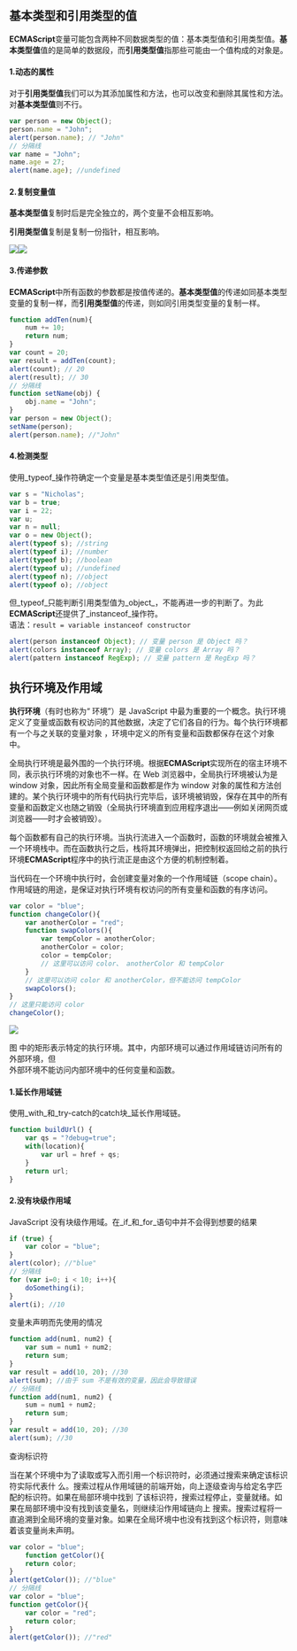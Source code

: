 ## 基本类型和引用类型的值

**ECMAScript**变量可能包含两种不同数据类型的值：基本类型值和引用类型值。**基本类型值**值的是简单的数据段，而**引用类型值**指那些可能由一个值构成的对象是。

#### 1.动态的属性

对于**引用类型值**我们可以为其添加属性和方法，也可以改变和删除其属性和方法。对**基本类型值**则不行。

```js
var person = new Object();
person.name = "John";
alert(person.name); // "John"
// 分隔线
var name = "John";
name.age = 27;
alert(name.age); //undefined
```

#### 2.复制变量值

**基本类型值**复制时后是完全独立的，两个变量不会相互影响。

**引用类型值**复制是复制一份指针，相互影响。

![](/assets/深度截图_选择区域_20171129210712.png)![](/assets/深度截图_选择区域_20171129210745.png)

#### 3.传递参数

**ECMAScript**中所有函数的参数都是按值传递的。**基本类型值**的传递如同基本类型变量的复制一样，而**引用类型值**的传递，则如同引用类型变量的复制一样。

```js
function addTen(num){
    num += 10;
    return num;
}
var count = 20;
var result = addTen(count);
alert(count); // 20
alert(result); // 30
// 分隔线
function setName(obj) {
    obj.name = "John";
}
var person = new Object();
setName(person);
alert(person.name); //"John"
```

#### 4.检测类型

使用_typeof_操作符确定一个变量是基本类型值还是引用类型值。

```js
var s = "Nicholas";
var b = true;
var i = 22;
var u;
var n = null;
var o = new Object();
alert(typeof s); //string
alert(typeof i); //number
alert(typeof b); //boolean
alert(typeof u); //undefined
alert(typeof n); //object
alert(typeof o); //object
```

但_typeof_只能判断引用类型值为_object_，不能再进一步的判断了。为此**ECMAScript**还提供了_instanceof_操作符。  
语法：`result = variable instanceof constructor`

```js
alert(person instanceof Object); // 变量 person 是 Object 吗？
alert(colors instanceof Array); // 变量 colors 是 Array 吗？
alert(pattern instanceof RegExp); // 变量 pattern 是 RegExp 吗？
```

## 执行环境及作用域

**执行环境**（有时也称为“ 环境”）是 JavaScript 中最为重要的一个概念。执行环境定义了变量或函数有权访问的其他数据，决定了它们各自的行为。每个执行环境都有一个与之关联的变量对象 ，环境中定义的所有变量和函数都保存在这个对象中。

全局执行环境是最外围的一个执行环境。根据**ECMAScript**实现所在的宿主环境不同，表示执行环境的对象也不一样。在 Web 浏览器中，全局执行环境被认为是 window 对象，因此所有全局变量和函数都是作为 window 对象的属性和方法创建的。某个执行环境中的所有代码执行完毕后，该环境被销毁，保存在其中的所有变量和函数定义也随之销毁（全局执行环境直到应用程序退出——例如关闭网页或浏览器——时才会被销毁）。

每个函数都有自己的执行环境。当执行流进入一个函数时，函数的环境就会被推入一个环境栈中。而在函数执行之后，栈将其环境弹出，把控制权返回给之前的执行环境**ECMAScript**程序中的执行流正是由这个方便的机制控制着。

当代码在一个环境中执行时，会创建变量对象的一个作用域链（scope chain）。作用域链的用途，是保证对执行环境有权访问的所有变量和函数的有序访问。

```js
var color = "blue";
function changeColor(){
    var anotherColor = "red";
    function swapColors(){
        var tempColor = anotherColor;
        anotherColor = color;
        color = tempColor;
        // 这里可以访问 color、 anotherColor 和 tempColor
    }
    // 这里可以访问 color 和 anotherColor，但不能访问 tempColor
    swapColors();
}
// 这里只能访问 color
changeColor();
```

![](/assets/深度截图_选择区域_20171129214649.png)

图 中的矩形表示特定的执行环境。其中，内部环境可以通过作用域链访问所有的外部环境，但  
外部环境不能访问内部环境中的任何变量和函数。

#### 1.延长作用域链

使用_with_和_try-catch的catch块_延长作用域链。

```js
function buildUrl() {
    var qs = "?debug=true";
    with(location){
        var url = href + qs;
    }
    return url;
}
```

#### 2.没有块级作用域

JavaScript 没有块级作用域。在_if_和_for_语句中并不会得到想要的结果

```js
if (true) {
    var color = "blue";
}
alert(color); //"blue"
// 分隔线
for (var i=0; i < 10; i++){
    doSomething(i);
}
alert(i); //10
```

变量未声明而先使用的情况

```js
function add(num1, num2) {
    var sum = num1 + num2;
    return sum;
}
var result = add(10, 20); //30
alert(sum); //由于 sum 不是有效的变量，因此会导致错误
// 分隔线
function add(num1, num2) {
    sum = num1 + num2;
    return sum;
}
var result = add(10, 20); //30
alert(sum); //30
```

查询标识符

当在某个环境中为了读取或写入而引用一个标识符时，必须通过搜索来确定该标识符实际代表什么。搜索过程从作用域链的前端开始，向上逐级查询与给定名字匹配的标识符。如果在局部环境中找到了该标识符，搜索过程停止，变量就绪。如果在局部环境中没有找到该变量名，则继续沿作用域链向上搜索。搜索过程将一直追溯到全局环境的变量对象。如果在全局环境中也没有找到这个标识符，则意味着该变量尚未声明。

```js
var color = "blue";
    function getColor(){
    return color;
}
alert(getColor()); //"blue"
// 分隔线
var color = "blue";
function getColor(){
    var color = "red";
    return color;
}
alert(getColor()); //"red"
```



